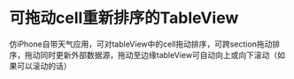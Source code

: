 # 可拖动cell重新排序的TableView
仿iPhone自带天气应用，可对tableView中的cell拖动排序，可跨section拖动排序，拖动同时更新外部数据源，拖动至边缘tableView可自动向上或向下滚动（如果可以滚动的话）
